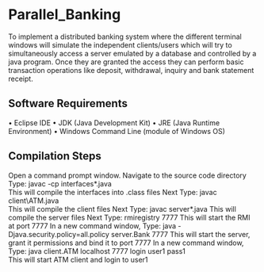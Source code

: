 # Parallel_Banking
To implement a distributed banking system where the different terminal windows will simulate the independent clients/users which will try to simultaneously access a server emulated by a database and controlled by a java program. Once they are granted the access they can perform basic transaction operations like deposit, withdrawal, inquiry and bank statement receipt. 

## Software Requirements
• Eclipse IDE 
• JDK (Java Development Kit) 
• JRE (Java Runtime Environment) 
• Windows Command Line (module of Windows OS) 

## Compilation Steps 
Open a command prompt window. Navigate to the source code directory
Type: javac -cp interfaces\*.java  
This will compile the interfaces into .class files 
Next Type: javac client\ATM.java  
This will compile the client files
Next Type: javac server\*.java 
This will compile the server files 
Next Type: rmiregistry 7777 
This will start the RMI at port 7777 
In a new command window, 
Type: java -Djava.security.policy=all.policy server.Bank 7777 
This will start the server, grant it permissions and bind it to port 7777
In a new command window,  
Type: java client.ATM localhost 7777 login user1 pass1  
This will start ATM client and login to user1
